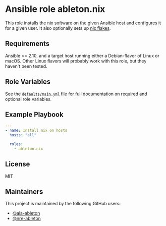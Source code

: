 Ansible role ableton.nix
========================

This role installs the [nix][nix] software on the given Ansible host and configures it for
a given user. It also optionally sets up [nix flakes][nix flakes].

Requirements
------------

Ansible >= 2.10, and a target host running either a Debian-flavor of Linux or macOS. Other
Linux flavors will probably work with this role, but they haven't been tested. 

Role Variables
--------------

See the [`defaults/main.yml`](defaults/main.yml) file for full documentation on required
and optional role variables.

Example Playbook
----------------

```yaml
---
- name: Install nix on hosts
  hosts: "all"

  roles:
    - ableton.nix
```

License
-------

MIT

Maintainers
-----------

This project is maintained by the following GitHub users:

- [@ala-ableton](https://github.com/ala-ableton)
- [@nre-ableton](https://github.com/nre-ableton)


[nix]: https://nixos.org/nix
[nix flakes]: https://nixos.wiki/wiki/Flakes
